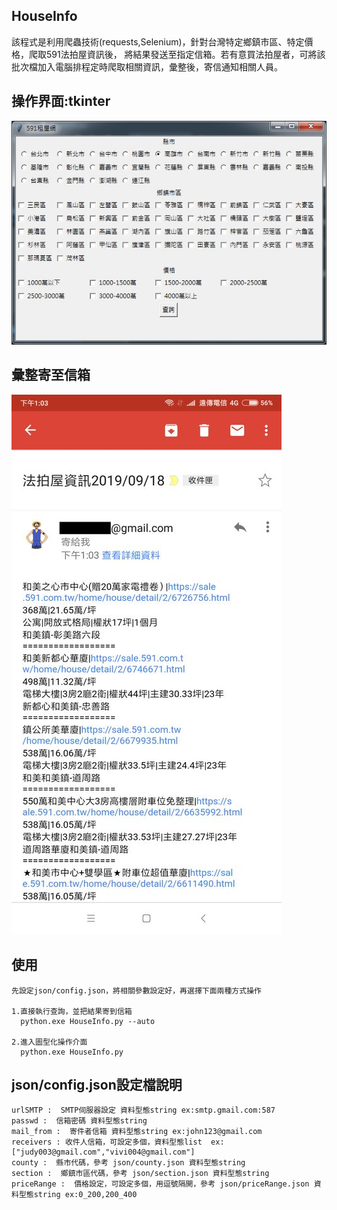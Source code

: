 ## HouseInfo
該程式是利用爬蟲技術(requests,Selenium)，針對台灣特定鄉鎮市區、特定價格，爬取591法拍屋資訊後，
將結果發送至指定信箱。若有意買法拍屋者，可將該批次檔加入電腦排程定時爬取相關資訊，彙整後，寄信通知相關人員。

## 操作界面:tkinter

![logo](img/02.jpg)

## 彙整寄至信箱

![logo](img/01.jpg)

## 使用
```shell
先設定json/config.json，將相關參數設定好，再選擇下面兩種方式操作

1.直接執行查詢，並把結果寄到信箱
  python.exe HouseInfo.py --auto 

2.進入圖型化操作介面
  python.exe HouseInfo.py
```
## json/config.json設定檔說明 
```
urlSMTP :  SMTP伺服器設定 資料型態string ex:smtp.gmail.com:587
passwd :  信箱密碼 資料型態string
mail_from :  寄件者信箱 資料型態string ex:john123@gmail.com
receivers : 收件人信箱，可設定多個，資料型態list  ex:["judy003@gmail.com","vivi004@gmail.com"]
county :  縣市代碼，參考 json/county.json 資料型態string
section :  鄉鎮市區代碼，參考 json/section.json 資料型態string
priceRange :  價格設定，可設定多個，用逗號隔開，參考 json/priceRange.json 資料型態string ex:0_200,200_400

```